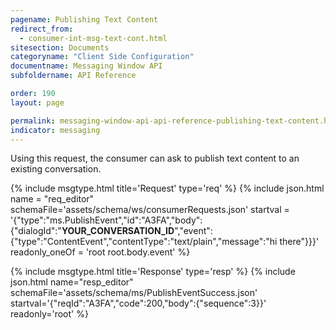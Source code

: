 ```yaml
---
pagename: Publishing Text Content
redirect_from:
  - consumer-int-msg-text-cont.html
sitesection: Documents
categoryname: "Client Side Configuration"
documentname: Messaging Window API
subfoldername: API Reference

order: 190
layout: page

permalink: messaging-window-api-api-reference-publishing-text-content.html
indicator: messaging
---
```


Using this request, the consumer can ask to publish text content to an existing conversation.

{% include msgtype.html title='Request' type='req' %}
{% include json.html name = "req_editor"
        schemaFile='assets/schema/ws/consumerRequests.json'
	startval = '{"type":"ms.PublishEvent","id":"A3FA","body":{"dialogId":"__YOUR_CONVERSATION_ID__","event":{"type":"ContentEvent","contentType":"text/plain","message":"hi there"}}}'
	readonly_oneOf = 'root root.body.event' %}

{% include msgtype.html title='Response' type='resp' %}
{% include json.html name="resp_editor"
	schemaFile='assets/schema/ms/PublishEventSuccess.json'
	startval='{"reqId":"A3FA","code":200,"body":{"sequence":3}}'
	readonly='root' %}